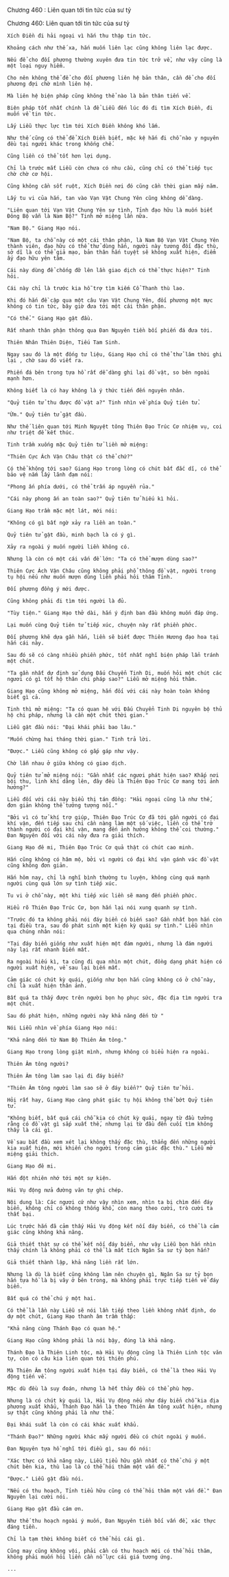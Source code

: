 




Chương 460 : Liên quan tới tin tức của sư tỷ


Chương 460: Liên quan tới tin tức của sư tỷ

	Xích Điền đi hải ngoại vì hắn thu thập tin tức.

	Khoảng cách như thế xa, hắn muốn liên lạc cũng không liên lạc được.

	Nếu để cho đối phương thường xuyên đưa tin tức trở về, như vậy cũng là một loại nguy hiểm.

	Cho nên không thể để cho đối phương liên hệ bản thân, cần để cho đối phương đợi chờ mình liên hệ.

	Mà liên hệ biện pháp cũng không thể nào là bản thân tiến về.

	Biện pháp tốt nhất chính là để Liễu đến lúc đó đi tìm Xích Điền, đi muốn về tin tức.

	Lấy Liễu thực lực tìm tới Xích Điền không khó lắm.

	Như thế cũng có thể để Xích Điền biết, mặc kệ hắn đi chỗ nào y nguyên đều tại người khác trong khống chế.

	Cũng liền có thể tốt hơn lợi dụng.

	Chỉ là trước mắt Liễu còn chưa có nhu cầu, cũng chỉ có thể tiếp tục chờ chờ cơ hội.

	Cũng không cần sốt ruột, Xích Điền nơi đó cũng cần thời gian mấy năm.

	Lấy tu vi của hắn, tan vào Vạn Vật Chung Yên cũng không dễ dàng.

	"Liên quan tới Vạn Vật Chung Yên sự tình, Tỉnh đạo hữu là muốn biết Đông Bộ vẫn là Nam Bộ?" Tinh mở miệng lần nữa.

	"Nam Bộ." Giang Hạo nói.

	"Nam Bộ, ta chỗ này có một cái thân phận, là Nam Bộ Vạn Vật Chung Yên thành viên, đạo hữu có thể thử dùng hắn, người này tương đối đặc thù, sở dĩ là có thể giả mạo, bản thân hắn tuyệt sẽ không xuất hiện, điểm ấy đạo hữu yên tâm.

	Cái này dùng để chống đỡ lên lần giao dịch có thể thực hiện?" Tinh hỏi.

	Cái này chỉ là trước kia hỗ trợ tìm kiếm Cổ Thanh thù lao.

	Khi đó hắn đề cập qua một câu Vạn Vật Chung Yên, đối phương một mực không có tin tức, bây giờ đưa tới một cái thân phận.

	"Có thể." Giang Hạo gật đầu.

	Rất nhanh thân phận thông qua Đan Nguyên tiền bối phiến đá đưa tới.

	Thiên Nhân Thiên Diện, Tiếu Tam Sinh.

	Ngay sau đó là một đống tư liệu, Giang Hạo chỉ có thể thử lâm thời ghi lại , chờ sau đó viết ra.

	Phiến đá bên trong tựa hồ rất dễ dàng ghi lại đồ vật, so bên ngoài mạnh hơn.

	Không biết là có hay không là ý thức tiến đến nguyên nhân.

	"Quỷ tiên tử thu được đồ vật a?" Tinh nhìn về phía Quỷ tiên tử.

	"Ừm." Quỷ tiên tử gật đầu.

	Như thế liên quan tới Minh Nguyệt tông Thiên Đạo Trúc Cơ nhiệm vụ, coi như triệt để kết thúc.

	Tinh trầm xuống mặc Quỷ tiên tử liền mở miệng:

	"Thiên Cực Ách Vận Châu thật có thể chứ?"

	Có thể không tới sao? Giang Hạo trong lòng có chút bất đắc dĩ, có thể bảo vệ nắm lấy lãnh đạm nói:

	"Phong ấn phía dưới, có thể trấn áp nguyền rủa."

	"Cái này phong ấn an toàn sao?" Quỷ tiên tử hiếu kì hỏi.

	Giang Hạo trầm mặc một lát, mới nói:

	"Không có gì bất ngờ xảy ra liền an toàn."

	Quỷ tiên tử gật đầu, minh bạch là có ý gì.

	Xảy ra ngoài ý muốn người liền không có.

	Nhưng là còn có một cái vấn đề lớn: "Ta có thể mượn dùng sao?"

	Thiên Cực Ách Vận Châu cũng không phải phổ thông đồ vật, người trong tụ hội nếu như muốn mượn dùng liền phải hỏi thăm Tỉnh.

	Đối phương đồng ý mới được.

	Cũng không phải đi tìm tới người là đủ.

	"Tùy tiện." Giang Hạo thở dài, hắn ý định ban đầu không muốn đáp ứng.

	Lại muốn cùng Quỷ tiên tử tiếp xúc, chuyện này rất phiền phức.

	Đối phương khẽ dựa gần hắn, liền sẽ biết được Thiên Hương đạo hoa tại hắn cái này.

	Sau đó sẽ có càng nhiều phiền phức, tốt nhất nghĩ biện pháp lẩn tránh một chút.

	"Ta gần nhất dự định sử dụng Đấu Chuyển Tinh Di, muốn hỏi một chút các ngươi có gì tốt hộ thân chi pháp sao?" Liễu mở miệng hỏi thăm.

	Giang Hạo cũng không mở miệng, hắn đối với cái này hoàn toàn không biết gì cả.

	Tinh thì mở miệng: "Ta có quan hệ với Đấu Chuyển Tinh Di nguyên bộ thủ hộ chi pháp, nhưng là cần một chút thời gian."

	Liễu gật đầu nói: "Đại khái phải bao lâu."

	"Muốn chừng hai tháng thời gian." Tinh trả lời.

	"Được." Liễu cũng không có gấp gáp như vậy.

	Chờ lẫn nhau ở giữa không có giao dịch.

	Quỷ tiên tử mở miệng nói: "Gần nhất các ngươi phát hiện sao? Khắp nơi bội thu, linh khí dâng lên, đây đều là Thiên Đạo Trúc Cơ mang tới ảnh hưởng?"

	Liễu đối với cái này biểu thị tán đồng: "Hải ngoại cũng là như thế, đơn giản không thể tưởng tượng nổi."

	"Bởi vì có tử khí trợ giúp, Thiên Đạo Trúc Cơ đã tới gần người có đại khí vận, đến tiếp sau chỉ cần nàng làm một số việc, liền có thể trở thành người có đại khí vận, mang đến ảnh hưởng không thể coi thường." Đan Nguyên đối với cái này đưa ra giải thích.

	Giang Hạo đê mi, Thiên Đạo Trúc Cơ quả thật có chút cao minh.

	Hắn cũng không có hâm mộ, bởi vì người có đại khí vận gánh vác đồ vật cũng không đơn giản.

	Hắn hôm nay, chỉ là nghĩ bình thường tu luyện, không cùng quá mạnh người cùng quá lớn sự tình tiếp xúc.

	Tu vi ở chỗ này, một khi tiếp xúc liền sẽ mang đến phiền phức.

	Hiểu rõ Thiên Đạo Trúc Cơ, bọn hắn lại nói xung quanh sự tình.

	"Trước đó ta không phải nói đáy biển có biến sao? Gần nhất bọn hắn còn tại điều tra, sau đó phát sinh một kiện kỳ quái sự tình." Liễu nhìn qua chúng nhân nói:

	"Tại đáy biển giống như xuất hiện một đám người, nhưng là đám người này lại rất nhanh biến mất.

	Ra ngoài hiếu kì, ta cũng đi qua nhìn một chút, đồng dạng phát hiện có người xuất hiện, về sau lại biến mất.

	Cảm giác có chút kỳ quái, giống như bọn hắn cũng không có ở chỗ này, chỉ là xuất hiện thân ảnh.

	Bất quá ta thấy được trên người bọn họ phục sức, đặc địa tìm người tra một chút.

	Sau đó phát hiện, những người này khả năng đến từ "

	Nói Liễu nhìn về phía Giang Hạo nói:

	"Khả năng đến từ Nam Bộ Thiên Âm tông."

	Giang Hạo trong lòng giật mình, nhưng không có biểu hiện ra ngoài.

	Thiên Âm tông người?

	Thiên Âm tông làm sao lại đi đáy biển?

	"Thiên Âm tông người làm sao sẽ ở đáy biển?" Quỷ tiên tử hỏi.

	Hỏi rất hay, Giang Hạo càng phát giác tụ hội không thể bớt Quỷ tiên tử.

	"Không biết, bất quá cái chỗ kia có chút kỳ quái, ngay từ đầu tưởng rằng có đồ vật gì sắp xuất thế, nhưng lại từ đầu đến cuối tìm không thấy là cái gì.

	Về sau bắt đầu xem xét lại không thấy đặc thù, thẳng đến những người kia xuất hiện, mới khiến cho người trong cảm giác đặc thù." Liễu mở miệng giải thích.

	Giang Hạo đê mi.

	Hắn đột nhiên nhớ tới một sự kiện.

	Hải Vụ động nửa đường văn tự ghi chép.

	Nội dung là: Các ngươi cứ như vậy nhìn xem, nhìn ta bị chìm đến đáy biển, không chỉ có không thống khổ, còn mang theo cười, trò cười ta thất bại.

	Lúc trước hắn đã cảm thấy Hải Vụ động kết nối đáy biển, có thể là cảm giác cũng không khả năng.

	Giả thiết thật sự có thể kết nối đáy biển, như vậy Liễu bọn hắn nhìn thấy chính là không phải có thể là mất tích Ngân Sa sư tỷ bọn hắn?

	Giả thiết thành lập, khả năng liền rất lớn.

	Nhưng là dù là biết cũng không làm nên chuyện gì, Ngân Sa sư tỷ bọn hắn tựa hồ là bị vây ở bên trong, mà không phải trực tiếp tiến về đáy biển.

	Bất quá có thể chú ý một hai.

	Có thể là lần này Liễu sẽ nói lần tiếp theo liền không nhất định, do dự một chút, Giang Hạo thanh âm trầm thấp:

	"Khả năng cùng Thánh Đạo có quan hệ."

	Giang Hạo cũng không phải là nói bậy, đúng là khả năng.

	Thánh Đạo là Thiên Linh tộc, mà Hải Vụ động cũng là Thiên Linh tộc văn tự, còn có câu kia liên quan tới thiên phú.

	Mà Thiên Âm tông người xuất hiện tại đáy biển, có thể là theo Hải Vụ động tiến về.

	Mặc dù đều là suy đoán, nhưng là hết thảy đều có thể phù hợp.

	Nhưng là có chút kỳ quái là, Hải Vụ động nếu như đáy biển chỗ kia địa phương xuất khẩu, Thánh Đạo hẳn là theo Thiên Âm tông xuất hiện, nhưng sự thật cũng không phải là như thế.

	Đại khái suất là còn có cái khác xuất khẩu.

	"Thánh Đạo?" Những người khác mấy người đều có chút ngoài ý muốn.

	Đan Nguyên tựa hồ nghĩ tới điều gì, sau đó nói:

	"Xác thực có khả năng này, Liễu tiểu hữu gần nhất có thể chú ý một chút bên kia, thù lao là có thể hỏi thăm một vấn đề."

	"Được." Liễu gật đầu nói.

	"Nếu có thu hoạch, Tỉnh tiểu hữu cũng có thể hỏi thăm một vấn đề." Đan Nguyên lại cười nói.

	Giang Hạo gật đầu cám ơn.

	Như thế thu hoạch ngoài ý muốn, Đan Nguyên tiền bối vấn đề, xác thực đáng tiền.

	Chỉ là tạm thời không biết có thể hỏi cái gì.

	Cũng may cũng không vội, phải cần có thu hoạch mới có thể hỏi thăm, không phải muốn hỏi liền cần nỗ lực cái giá tương ứng.

	...





